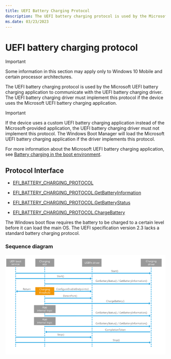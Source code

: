 ```yaml
---
title: UEFI Battery Charging Protocol
description: The UEFI battery charging protocol is used by the Microsoft UEFI battery charging application to communicate with the UEFI battery charging driver. 
ms.date: 03/23/2023
---
```


# UEFI battery charging protocol

> [!IMPORTANT]
> Some information in this section may apply only to Windows 10 Mobile and certain processor architectures.

The UEFI battery charging protocol is used by the Microsoft UEFI battery charging application to communicate with the UEFI battery charging driver. The UEFI battery charging driver must implement this protocol if the device uses the Microsoft UEFI battery charging application.

> [!IMPORTANT]
> If the device uses a custom UEFI battery charging application instead of the Microsoft-provided application, the UEFI battery charging driver must not implement this protocol. The Windows Boot Manager will load the Microsoft UEFI battery charging application if the driver implements this protocol.

For more information about the Microsoft UEFI battery charging application, see [Battery charging in the boot environment](battery-charging-in-the-boot-environment.md).

## Protocol Interface

- [EFI_BATTERY_CHARGING_PROTOCOL](efi-battery-charging-protocol.md)

- [EFI_BATTERY_CHARGING_PROTOCOL.GetBatteryInformation](efi-battery-charging-protocolgetbatteryinformation.md)

- [EFI_BATTERY_CHARGING_PROTOCOL.GetBatteryStatus](efi-battery-charging-protocolgetbatterystatus.md)

- [EFI_BATTERY_CHARGING_PROTOCOL.ChargeBattery](efi-battery-charging-protocolchargebattery.md)

The Windows boot flow requires the battery to be charged to a certain level before it can load the main OS. The UEFI specification version 2.3 lacks a standard battery charging protocol.

### Sequence diagram

![uefi battery charging sequence diagram.](images/uefibatterychargingsequencediagram.png)
